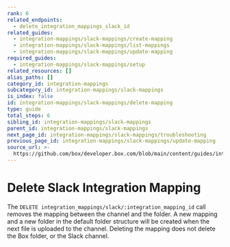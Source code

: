 ```yaml
---
rank: 6
related_endpoints:
  - delete_integration_mappings_slack_id
related_guides:
  - integration-mappings/slack-mappings/create-mapping
  - integration-mappings/slack-mappings/list-mappings
  - integration-mappings/slack-mappings/update-mapping
required_guides:
  - integration-mappings/slack-mappings/setup
related_resources: []
alias_paths: []
category_id: integration-mappings
subcategory_id: integration-mappings/slack-mappings
is_index: false
id: integration-mappings/slack-mappings/delete-mapping
type: guide
total_steps: 6
sibling_id: integration-mappings/slack-mappings
parent_id: integration-mappings/slack-mappings
next_page_id: integration-mappings/slack-mappings/troubleshooting
previous_page_id: integration-mappings/slack-mappings/update-mapping
source_url: >-
  https://github.com/box/developer.box.com/blob/main/content/guides/integration-mappings/slack-mappings/delete-mapping.md
---
```

# Delete Slack Integration Mapping

The `DELETE integration_mappings/slack/:integration_mapping_id`
call removes the mapping between the channel and the folder.
A new mapping and a new folder in the default folder structure will
be created when the next file is uploaded to the channel.
Deleting the mapping does not delete the Box folder, or the Slack channel.

<Samples id='delete_integration_mappings_slack_id' >

</Samples>